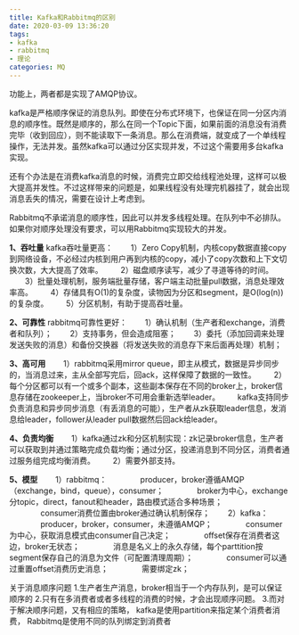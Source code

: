 ```yaml
---
title: Kafka和Rabbitmq的区别
date: 2020-03-09 13:36:20
tags:
- kafka
- rabbitmq
- 理论
categories: MQ
---
```


功能上，两者都是实现了AMQP协议。

<!--more-->

kafka是严格顺序保证的消息队列。即使在分布式环境下，也保证在同一分区内消息的顺序性。既然是顺序的，那么在同一个Topic下面，如果前面的消息没有消费完毕（收到回应），则不能读取下一条消息。那么在消费端，就变成了一个单线程操作，无法并发。虽然kafka可以通过分区实现并发，不过这个需要用多台kafka实现。

还有个办法是在消费kafka消息的时候，消费完立即交给线程池处理，这样可以极大提高并发性。不过这样带来的问题是，如果线程没有处理完机器挂了，就会出现消息丢失的情况，需要在设计上考虑到。

Rabbitmq不承诺消息的顺序性，因此可以并发多线程处理。在队列中不必排队。如果你对顺序处理没有要求，可以用Rabbitmq实现较大的并发。

**1、吞吐量**
kafka吞吐量更高：
　　1）Zero Copy机制，内核copy数据直接copy到网络设备，不必经过内核到用户再到内核的copy，减小了copy次数和上下文切换次数，大大提高了效率。
　　2）磁盘顺序读写，减少了寻道等待的时间。
　　3）批量处理机制，服务端批量存储，客户端主动批量pull数据，消息处理效率高。
　　4）存储具有O(1)的复杂度，读物因为分区和segment，是O(log(n))的复杂度。
　　5）分区机制，有助于提高吞吐量。

**2、可靠性**
rabbitmq可靠性更好：
　　1）确认机制（生产者和exchange，消费者和队列）；
　　2）支持事务，但会造成阻塞；
　　3）委托（添加回调来处理发送失败的消息）和备份交换器（将发送失败的消息存下来后面再处理）机制；

**3、高可用**
　　1）rabbitmq采用mirror queue，即主从模式，数据是异步同步的，当消息过来，主从全部写完后，回ack，这样保障了数据的一致性。
　　2）每个分区都可以有一个或多个副本，这些副本保存在不同的broker上，broker信息存储在zookeeper上，当broker不可用会重新选举leader。
　　kafka支持同步负责消息和异步同步消息（有丢消息的可能），生产者从zk获取leader信息，发消息给leader，follower从leader pull数据然后回ack给leader。

**4、负责均衡**
　　1）kafka通过zk和分区机制实现：zk记录broker信息，生产者可以获取到并通过策略完成负载均衡；通过分区，投递消息到不同分区，消费者通过服务组完成均衡消费。
　　2）需要外部支持。

**5、模型**
　　1）rabbitmq：
　　　　producer，broker遵循AMQP（exchange，bind，queue），consumer；
　　　　broker为中心，exchange分topic，direct，fanout和header，路由模式适合多种场景；
　　　　consumer消费位置由broker通过确认机制保存；
　　2）kafka：
　　　　producer，broker，consumer，未遵循AMQP；
　　　　consumer为中心，获取消息模式由consumer自己决定；
　　　　offset保存在消费者这边，broker无状态；
　　　　消息是名义上的永久存储，每个parttition按segment保存自己的消息为文件（可配置清理周期）；
　　　　consumer可以通过重置offset消费历史消息；
　　　　需要绑定zk；

关于消息顺序问题
1.生产者生产消息，broker相当于一个内存队列，是可以保证顺序的
2.只有在多消费者或者多线程的消费的时候，才会出现顺序问题。
3.而对于解决顺序问题，又有相应的策略，
kafka是使用partition来指定某个消费者消费，
Rabbitmq是使用不同的队列绑定到消费者